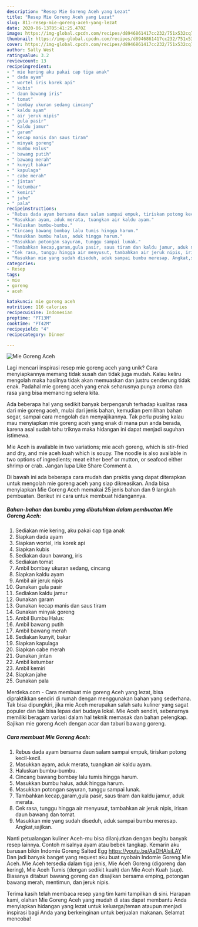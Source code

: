 ```yaml
---
description: "Resep Mie Goreng Aceh yang Lezat"
title: "Resep Mie Goreng Aceh yang Lezat"
slug: 811-resep-mie-goreng-aceh-yang-lezat
date: 2020-06-13T05:41:25.470Z
image: https://img-global.cpcdn.com/recipes/d8946861417cc232/751x532cq70/mie-goreng-aceh-foto-resep-utama.jpg
thumbnail: https://img-global.cpcdn.com/recipes/d8946861417cc232/751x532cq70/mie-goreng-aceh-foto-resep-utama.jpg
cover: https://img-global.cpcdn.com/recipes/d8946861417cc232/751x532cq70/mie-goreng-aceh-foto-resep-utama.jpg
author: Sally West
ratingvalue: 3.2
reviewcount: 13
recipeingredient:
- " mie kering aku pakai cap tiga anak"
- " dada ayam"
- " wortel iris korek api"
- " kubis"
- " daun bawang iris"
- " tomat"
- " bombay ukuran sedang cincang"
- " kaldu ayam"
- " air jeruk nipis"
- " gula pasir"
- " kaldu jamur"
- " garam"
- " kecap manis dan saus tiram"
- " minyak goreng"
- " Bumbu Halus"
- " bawang putih"
- " bawang merah"
- " kunyit bakar"
- " kapulaga"
- " cabe merah"
- " jintan"
- " ketumbar"
- " kemiri"
- " jahe"
- " pala"
recipeinstructions:
- "Rebus dada ayam bersama daun salam sampai empuk, tiriskan potong kecil-kecil."
- "Masukkan ayam, aduk merata, tuangkan air kaldu ayam."
- "Haluskan bumbu-bumbu."
- "Cincang bawang bombay lalu tumis hingga harum."
- "Masukkan bumbu halus, aduk hingga harum."
- "Masukkan potongan sayuran, tunggu sampai lunak."
- "Tambahkan kecap,garam,gula pasir, saus tiram dan kaldu jamur, aduk merata."
- "Cek rasa, tunggu hingga air menyusut, tambahkan air jeruk nipis, irisan daun bawang dan tomat."
- "Masukkan mie yang sudah diseduh, aduk sampai bumbu meresap. Angkat,sajikan."
categories:
- Resep
tags:
- mie
- goreng
- aceh

katakunci: mie goreng aceh 
nutrition: 116 calories
recipecuisine: Indonesian
preptime: "PT13M"
cooktime: "PT42M"
recipeyield: "4"
recipecategory: Dinner

---
```



![Mie Goreng Aceh](https://img-global.cpcdn.com/recipes/d8946861417cc232/751x532cq70/mie-goreng-aceh-foto-resep-utama.jpg)

Lagi mencari inspirasi resep mie goreng aceh yang unik? Cara menyiapkannya memang tidak susah dan tidak juga mudah. Kalau keliru mengolah maka hasilnya tidak akan memuaskan dan justru cenderung tidak enak. Padahal mie goreng aceh yang enak seharusnya punya aroma dan rasa yang bisa memancing selera kita.

Ada beberapa hal yang sedikit banyak berpengaruh terhadap kualitas rasa dari mie goreng aceh, mulai dari jenis bahan, kemudian pemilihan bahan segar, sampai cara mengolah dan menyajikannya. Tak perlu pusing kalau mau menyiapkan mie goreng aceh yang enak di mana pun anda berada, karena asal sudah tahu triknya maka hidangan ini dapat menjadi suguhan istimewa.

Mie Aceh is available in two variations; mie aceh goreng, which is stir-fried and dry, and mie aceh kuah which is soupy. The noodle is also available in two options of ingredients; meat either beef or mutton, or seafood either shrimp or crab. Jangan lupa Like Share Comment a.


Di bawah ini ada beberapa cara mudah dan praktis yang dapat diterapkan untuk mengolah mie goreng aceh yang siap dikreasikan. Anda bisa menyiapkan Mie Goreng Aceh memakai 25 jenis bahan dan 9 langkah pembuatan. Berikut ini cara untuk membuat hidangannya.

<!--inarticleads1-->

##### Bahan-bahan dan bumbu yang dibutuhkan dalam pembuatan Mie Goreng Aceh:

1. Sediakan  mie kering, aku pakai cap tiga anak
1. Siapkan  dada ayam
1. Siapkan  wortel, iris korek api
1. Siapkan  kubis
1. Sediakan  daun bawang, iris
1. Sediakan  tomat
1. Ambil  bombay ukuran sedang, cincang
1. Siapkan  kaldu ayam
1. Ambil  air jeruk nipis
1. Gunakan  gula pasir
1. Sediakan  kaldu jamur
1. Gunakan  garam
1. Gunakan  kecap manis dan saus tiram
1. Gunakan  minyak goreng
1. Ambil  Bumbu Halus:
1. Ambil  bawang putih
1. Ambil  bawang merah
1. Sediakan  kunyit, bakar
1. Siapkan  kapulaga
1. Siapkan  cabe merah
1. Gunakan  jintan
1. Ambil  ketumbar
1. Ambil  kemiri
1. Siapkan  jahe
1. Gunakan  pala


Merdeka.com - Cara membuat mie goreng Aceh yang lezat, bisa dipraktikkan sendiri di rumah dengan menggunakan bahan yang sederhana. Tak bisa dipungkiri, jika mie Aceh merupakan salah satu kuliner yang sagat populer dan tak bisa lepas dari budaya lokal. Mie Aceh sendiri, sebenarnya memiliki beragam variasi dalam hal teknik memasak dan bahan pelengkap. Sajikan mie goreng Aceh dengan acar dan taburi bawang goreng. 

<!--inarticleads2-->

##### Cara membuat Mie Goreng Aceh:

1. Rebus dada ayam bersama daun salam sampai empuk, tiriskan potong kecil-kecil.
1. Masukkan ayam, aduk merata, tuangkan air kaldu ayam.
1. Haluskan bumbu-bumbu.
1. Cincang bawang bombay lalu tumis hingga harum.
1. Masukkan bumbu halus, aduk hingga harum.
1. Masukkan potongan sayuran, tunggu sampai lunak.
1. Tambahkan kecap,garam,gula pasir, saus tiram dan kaldu jamur, aduk merata.
1. Cek rasa, tunggu hingga air menyusut, tambahkan air jeruk nipis, irisan daun bawang dan tomat.
1. Masukkan mie yang sudah diseduh, aduk sampai bumbu meresap. Angkat,sajikan.


Nanti petualangan kuliner Aceh-mu bisa dilanjutkan dengan begitu banyak resep lainnya. Contoh misalnya ayam atau bebek tangkap. Kemarin aku barusan bikin Indomie Goreng Salted Egg https://youtu.be/AaDHAlsiLAY Dan jadi banyak banget yang request aku buat nyobain Indomie Goreng Mie Aceh. Mie Aceh tersedia dalam tiga jenis, Mie Aceh Goreng (digoreng dan kering), Mie Aceh Tumis (dengan sedikit kuah) dan Mie Aceh Kuah (sup). Biasanya ditaburi bawang goreng dan disajikan bersama emping, potongan bawang merah, mentimun, dan jeruk nipis. 

Terima kasih telah membaca resep yang tim kami tampilkan di sini. Harapan kami, olahan Mie Goreng Aceh yang mudah di atas dapat membantu Anda menyiapkan hidangan yang lezat untuk keluarga/teman ataupun menjadi inspirasi bagi Anda yang berkeinginan untuk berjualan makanan. Selamat mencoba!
